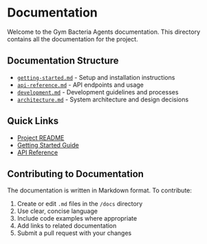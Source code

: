 # Documentation

Welcome to the Gym Bacteria Agents documentation. This directory contains all the documentation for the project.

## Documentation Structure

- [`getting-started.md`](getting-started.md) - Setup and installation instructions
- [`api-reference.md`](api-reference.md) - API endpoints and usage
- [`development.md`](development.md) - Development guidelines and processes
- [`architecture.md`](architecture.md) - System architecture and design decisions

## Quick Links

- [Project README](../README.md)
- [Getting Started Guide](getting-started.md)
- [API Reference](api-reference.md)

## Contributing to Documentation

The documentation is written in Markdown format. To contribute:

1. Create or edit `.md` files in the `/docs` directory
2. Use clear, concise language
3. Include code examples where appropriate
4. Add links to related documentation
5. Submit a pull request with your changes 